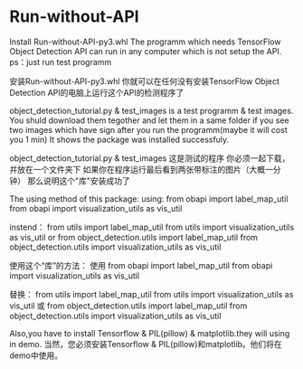 # Run-without-API

Install Run-without-API-py3.whl 
The programm which needs TensorFlow Object Detection API can run in any computer which is not setup the API.
ps：just run test programm

安装Run-without-API-py3.whl 
你就可以在任何没有安装TensorFlow Object Detection API的电脑上运行这个API的检测程序了

object_detection_tutorial.py & test_images is a test programm & test images.
You shuld download them tegother and let them in a same folder
if you see two images which have sign after you run the programm(maybe it will cost you 1 min)
It shows the package was installed successfuly.


object_detection_tutorial.py & test_images 这是测试的程序
你必须一起下载，并放在一个文件夹下
如果你在程序运行最后看到两张带标注的图片（大概一分钟）
那么说明这个"库"安装成功了

The using method of this package:
using:
from obapi import label_map_util
from obapi import visualization_utils as vis_util

instend：
from utils import label_map_util
from utils import visualization_utils as vis_util
or
from object_detection.utils import label_map_util
from object_detection.utils import visualization_utils as vis_util


使用这个“库”的方法：
使用
from obapi import label_map_util
from obapi import visualization_utils as vis_util

替换：
from utils import label_map_util
from utils import visualization_utils as vis_util
或
from object_detection.utils import label_map_util
from object_detection.utils import visualization_utils as vis_util

Also,you have to install Tensorflow & PIL(pillow) & matplotlib.they will using in demo.
当然，您必须安装Tensorflow & PIL(pillow)和matplotlib。他们将在demo中使用。

